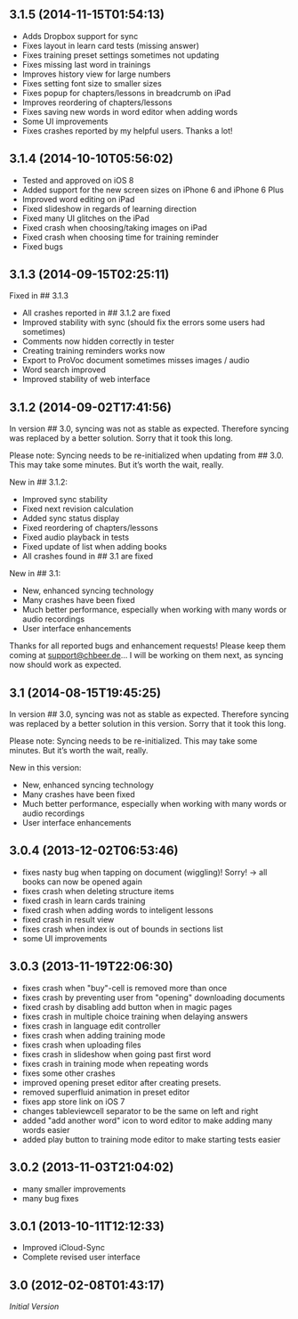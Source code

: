 
## 3.1.5 (2014-11-15T01:54:13)

- Adds Dropbox support for sync
- Fixes layout in learn card tests (missing answer)
- Fixes training preset settings sometimes not updating
- Fixes missing last word in trainings
- Improves history view for large numbers
- Fixes setting font size to smaller sizes
- Fixes popup for chapters/lessons in breadcrumb on iPad
- Improves reordering of chapters/lessons
- Fixes saving new words in word editor when adding words
- Some UI improvements
- Fixes crashes reported by my helpful users. Thanks a lot!

## 3.1.4 (2014-10-10T05:56:02)

- Tested and approved on iOS 8 
- Added support for the new screen sizes on iPhone 6 and iPhone 6 Plus
- Improved word editing on iPad
- Fixed slideshow in regards of learning direction
- Fixed many UI glitches on the iPad
- Fixed crash when choosing/taking images on iPad
- Fixed crash when choosing time for training reminder
- Fixed bugs

## 3.1.3 (2014-09-15T02:25:11)

Fixed in ## 3.1.3
- All crashes reported in ## 3.1.2 are fixed
- Improved stability with sync (should fix the errors some users had sometimes)
- Comments now hidden correctly in tester
- Creating training reminders works now
- Export to ProVoc document sometimes misses images / audio
- Word search improved
- Improved stability of web interface

## 3.1.2 (2014-09-02T17:41:56)

In version ## 3.0, syncing was not as stable as expected. Therefore syncing was replaced by a better solution.
Sorry that it took this long.

Please note: Syncing needs to be re-initialized when updating from ## 3.0. This may take some minutes. But it’s worth the wait, really.

New in ## 3.1.2:
- Improved sync stability
- Fixed next revision calculation
- Added sync status display
- Fixed reordering of chapters/lessons
- Fixed audio playback in tests
- Fixed update of list when adding books
- All crashes found in ## 3.1 are fixed

New in ## 3.1:
- New, enhanced syncing technology
- Many crashes have been fixed
- Much better performance, especially when working with many words or audio recordings
- User interface enhancements

Thanks for all reported bugs and enhancement requests! Please keep them coming at support@chbeer.de... I will be working on them next, as syncing now should work as expected.

## 3.1 (2014-08-15T19:45:25)

In version ## 3.0, syncing was not as stable as expected. Therefore syncing was replaced by a better solution in this version.
Sorry that it took this long.

Please note: Syncing needs to be re-initialized. This may take some minutes. But it’s worth the wait, really.

New in this version:
- New, enhanced syncing technology
- Many crashes have been fixed
- Much better performance, especially when working with many words or audio recordings
- User interface enhancements

## 3.0.4 (2013-12-02T06:53:46)

- fixes nasty bug when tapping on document (wiggling)! Sorry! 
-> all books can now be opened again
- fixes crash when deleting structure items
- fixed crash in learn cards training
- fixed crash when adding words to inteligent lessons
- fixed crash in result view
- fixes crash when index is out of bounds in sections list
- some UI improvements

## 3.0.3 (2013-11-19T22:06:30)

- fixes crash when "buy"-cell is removed more than once
- fixes crash by preventing user from "opening" downloading documents
- fixed crash by disabling add button when in magic pages
- fixes crash in multiple choice training when delaying answers
- fixes crash in language edit controller
- fixes crash when adding training mode
- fixes crash when uploading files
- fixes crash in slideshow when going past first word
- fixes crash in training mode when repeating words
- fixes some other crashes
- improved opening preset editor after creating presets.
- removed superfluid animation in preset editor
- fixes app store link on iOS 7
- changes tableviewcell separator to be the same on left and right
- added "add another word" icon to word editor to make adding many words easier
- added play button to training mode editor to make starting tests easier

## 3.0.2 (2013-11-03T21:04:02)

- many smaller improvements
- many bug fixes

## 3.0.1 (2013-10-11T12:12:33)

- Improved iCloud-Sync 
- Complete revised user interface

## 3.0 (2012-02-08T01:43:17)

*Initial Version*